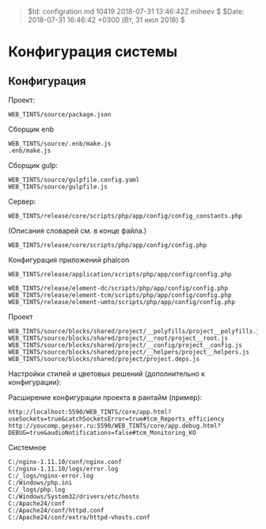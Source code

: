 > $Id: configration.md 10419 2018-07-31 13:46:42Z miheev $
> $Date: 2018-07-31 16:46:42 +0300 (Вт, 31 июл 2018) $

Конфигурация системы
====================

Конфигурация
------------

Проект:

    WEB_TINTS/source/package.json

Сборщик enb

    WEB_TINTS/source/.enb/make.js
    .enb/make.js

Сборщик gulp:

    WEB_TINTS/source/gulpfile.config.yaml
    WEB_TINTS/source/gulpfile.js

Сервер:

    WEB_TINTS/release/core/scripts/php/app/config/config_constants.php

(Описания словарей см. в конце файла.)

    WEB_TINTS/release/core/scripts/php/app/config/config.php

Конфигурация приложений phalcon

    WEB_TINTS/release/application/scripts/php/app/config/config.php

    WEB_TINTS/release/element-dc/scripts/php/app/config/config.php
    WEB_TINTS/release/element-tcm/scripts/php/app/config/config.php
    WEB_TINTS/release/element-umto/scripts/php/app/config/config.php

Проект

    WEB_TINTS/source/blocks/shared/project/__polyfills/project__polyfills.js
    WEB_TINTS/source/blocks/shared/project/__root/project__root.js
    WEB_TINTS/source/blocks/shared/project/__config/project__config.js
    WEB_TINTS/source/blocks/shared/project/__helpers/project__helpers.js
    WEB_TINTS/source/blocks/shared/project/project.deps.js

Настройки стилей и цветовых решений (дополнительно к конфигурации):

Расширение конфигурации проекта в рантайм (пример):

    http://localhost:5590/WEB_TINTS/core/app.html?useSockets=true&catchSocketsError=true#tcm_Reports_efficiency
    http://youcomp.geyser.ru:5590/WEB_TINTS/core/app.debug.html?DEBUG=true&audioNotifications=false#tcm_Monitoring_KO

Системное

    C:/nginx-1.11.10/conf/nginx.conf
    C:/nginx-1.11.10/logs/error.log
    C:/_logs/nginx-error.log
    C:/Windows/php.ini
    C:/_logs/php.log
    C:/Windows/System32/drivers/etc/hosts
    C:/Apache24/conf
    C:/Apache24/conf/httpd.conf
    C:/Apache24/conf/extra/httpd-vhosts.conf


